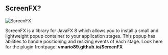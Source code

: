 ## ScreenFX?

![ScreenFX](http://image-upload.de/image/NEe4sB/6eae86a6d4.png)

ScreenFX is a library for JavaFX 8 which allows you to install a small and lightweight popup container to your application stages. This popup has abilities to handle positioning and resizing events of each stage.  Look here for the plugin frontpage: **vmario89.github.io/ScreenFX**
